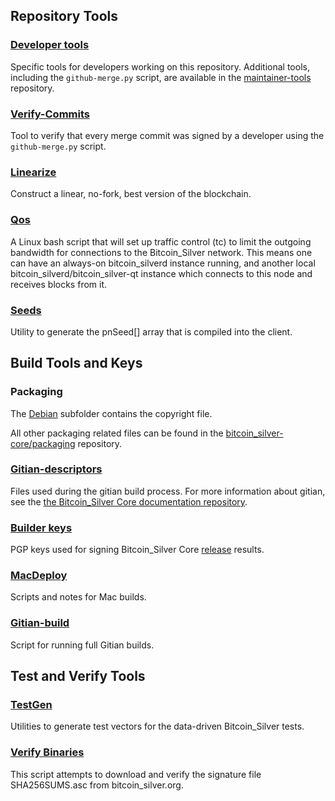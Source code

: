 Repository Tools
---------------------

### [Developer tools](/contrib/devtools) ###
Specific tools for developers working on this repository.
Additional tools, including the `github-merge.py` script, are available in the [maintainer-tools](https://github.com/bitcoin_silver-core/bitcoin_silver-maintainer-tools) repository.

### [Verify-Commits](/contrib/verify-commits) ###
Tool to verify that every merge commit was signed by a developer using the `github-merge.py` script.

### [Linearize](/contrib/linearize) ###
Construct a linear, no-fork, best version of the blockchain.

### [Qos](/contrib/qos) ###

A Linux bash script that will set up traffic control (tc) to limit the outgoing bandwidth for connections to the Bitcoin_Silver network. This means one can have an always-on bitcoin_silverd instance running, and another local bitcoin_silverd/bitcoin_silver-qt instance which connects to this node and receives blocks from it.

### [Seeds](/contrib/seeds) ###
Utility to generate the pnSeed[] array that is compiled into the client.

Build Tools and Keys
---------------------

### Packaging ###
The [Debian](/contrib/debian) subfolder contains the copyright file.

All other packaging related files can be found in the [bitcoin_silver-core/packaging](https://github.com/bitcoin_silver-core/packaging) repository.

### [Gitian-descriptors](/contrib/gitian-descriptors) ###
Files used during the gitian build process. For more information about gitian, see the [the Bitcoin_Silver Core documentation repository](https://github.com/bitcoin_silver-core/docs).

### [Builder keys](/contrib/builder-keys)
PGP keys used for signing Bitcoin_Silver Core [release](/doc/release-process.md) results.

### [MacDeploy](/contrib/macdeploy) ###
Scripts and notes for Mac builds.

### [Gitian-build](/contrib/gitian-build.py) ###
Script for running full Gitian builds.

Test and Verify Tools
---------------------

### [TestGen](/contrib/testgen) ###
Utilities to generate test vectors for the data-driven Bitcoin_Silver tests.

### [Verify Binaries](/contrib/verifybinaries) ###
This script attempts to download and verify the signature file SHA256SUMS.asc from bitcoin_silver.org.
